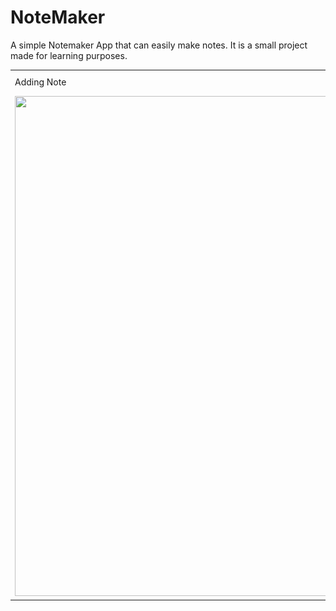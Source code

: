 # NoteMaker

A simple Notemaker App that can easily make notes.
It is a small project made for learning purposes.


<table>
  <tr>
    <td>Adding Note</td>
     <td>Deleting Note</td>
  </tr>
  <tr>
    <td><img src="Screenshots/noteapp_one.gif" width=800 height=800></td>
    <td><img src="Screenshots/noteapp_two.gif" width=800 height=800></td>
  </tr>
 </table>



